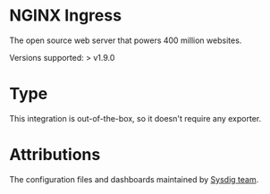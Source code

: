 # NGINX Ingress
The open source web server that powers 400 million websites.

Versions supported: > v1.9.0

# Type
This integration is out-of-the-box, so it doesn't require any exporter.


# Attributions
The configuration files and dashboards maintained by [Sysdig team](https://sysdig.com/).